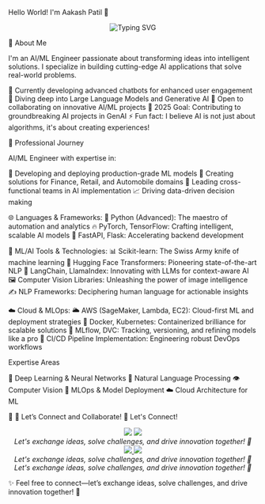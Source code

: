 Hello World! I'm Aakash Patil 👋
<div align="center">
  <img src="https://readme-typing-svg.herokuapp.com?font=Fira+Code&duration=3000&pause=1000&color=2C974B&center=true&vCenter=true&width=500&lines=AI%2FML+Engineer;Deep+Learning+Enthusiast;Building+Innovative+AI+Solutions;Let's+Connect+and+Innovate+Together!" alt="Typing SVG" />
</div>

🚀 About Me

I'm an AI/ML Engineer passionate about transforming ideas into intelligent solutions. I specialize in building cutting-edge AI applications that solve real-world problems.

🔭 Currently developing advanced chatbots for enhanced user engagement
🌱 Diving deep into Large Language Models and Generative AI
👯 Open to collaborating on innovative AI/ML projects
🎯 2025 Goal: Contributing to groundbreaking AI projects in GenAI
⚡ Fun fact: I believe AI is not just about algorithms, it's about creating experiences!

💼 Professional Journey

AI/ML Engineer with expertise in:

🤖 Developing and deploying production-grade ML models
🎯 Creating solutions for Finance, Retail, and Automobile domains
🤝 Leading cross-functional teams in AI implementation
📈 Driving data-driven decision making

🌐 Languages & Frameworks:
🐍 Python (Advanced): The maestro of automation and analytics
🔥 PyTorch, TensorFlow: Crafting intelligent, scalable AI models
🚀 FastAPI, Flask: Accelerating backend development

🤖 ML/AI Tools & Technologies:
📊 Scikit-learn: The Swiss Army knife of machine learning
🦄 Hugging Face Transformers: Pioneering state-of-the-art NLP
🔗 LangChain, LlamaIndex: Innovating with LLMs for context-aware AI
🖼️ Computer Vision Libraries: Unleashing the power of image intelligence
✍️ NLP Frameworks: Deciphering human language for actionable insights

☁️ Cloud & MLOps:
🌥️ AWS (SageMaker, Lambda, EC2): Cloud-first ML and deployment strategies
🐋 Docker, Kubernetes: Containerized brilliance for scalable solutions
📂 MLflow, DVC: Tracking, versioning, and refining models like a pro
🔄 CI/CD Pipeline Implementation: Engineering robust DevOps workflows


Expertise Areas

🧠 Deep Learning & Neural Networks
🤖 Natural Language Processing
👁️ Computer Vision
🔄 MLOps & Model Deployment
☁️ Cloud Architecture for ML

🌟 🤝 Let’s Connect and Collaborate!
🤝 Let's Connect!
<div align="center">
<img src="https://img.shields.io/badge/-Aakash_Patil-blue?style=flat&logo=Linkedin&logoColor=white"/>
<img src="https://img.shields.io/badge/-patilaakash619-20BEFF?style=flat&logo=Kaggle&logoColor=white"/>
</div>

<div align="center">
  <i>Let's exchange ideas, solve challenges, and drive innovation together! 🚀</i>
</div>

<div align="center">
  <a href="https://www.linkedin.com/in/aakashpatil5050/">
    <img src="https://img.shields.io/badge/-Aakash_Patil-blue?style=flat&logo=Linkedin&logoColor=white"/>
  </a>
  <a href="https://www.kaggle.com/patilaakash619">
    <img src="https://img.shields.io/badge/-patilaakash619-20BEFF?style=flat&logo=Kaggle&logoColor=white"/>
  </a>
</div>
<div align="center">
  <i>Let's exchange ideas, solve challenges, and drive innovation together! 🚀</i>
</div>

<div align="center">
  <i>Let's exchange ideas, solve challenges, and drive innovation together! 🚀</i>
</div>

✨ Feel free to connect—let’s exchange ideas, solve challenges, and drive innovation together! 🚀


